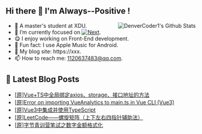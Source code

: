 ## Hi there 👋 I'm Always--Positive !
<div>
  <img alt="DenverCoder1's Github Stats" src="https://denvercoder1-github-readme-stats.vercel.app/api?username=qq1120637483&show_icons=true&count_private=true&theme=react&hide_border=true&hide_title=true&bg_color=1F222E&title_color=F85D7F&icon_color=F8D866" align= "right" />

- 🎒 A master's student at XDU. 
- 🔬 I’m currently focused on [![Next](https://img.shields.io/badge/-Next-brightgreen)](https://). 
- 😋 I enjoy working on Front-End development.
- 🎵 Fun fact: I use Apple Music for Android.
- 📝 My blog site: https://xxx.
- 📫 How to reach me:  1120637483@qq.com.
</div>  


## 📕 Latest Blog Posts

<!-- BLOG-POST-LIST:START -->
- [[原]Vue+TS中全局绑定axios、storage、接口地址的方法](https://blog.csdn.net/sinat_41696687/article/details/122654131)
- [[原]Error on importing VueAnalytics to main.ts in Vue CLI &lpar;Vue3&rpar;](https://blog.csdn.net/sinat_41696687/article/details/122640934)
- [[原]Vue3中集成并使用TypeScript](https://blog.csdn.net/sinat_41696687/article/details/122578693)
- [[原]LeetCode——螺旋矩阵（上下左右四指针辅助法）](https://blog.csdn.net/sinat_41696687/article/details/122488254)
- [[原]字节青训营笔试之数字金额格式化](https://blog.csdn.net/sinat_41696687/article/details/122467471)
<!-- BLOG-POST-LIST:END -->









